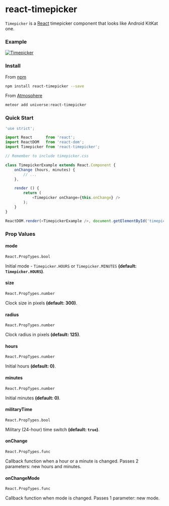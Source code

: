 # react-timepicker
`Timepicker` is a [React](https://facebook.github.io/react/) timepicker component that looks like Android KitKat one.

### Example
[![Timepicker](https://raw.githubusercontent.com/radekmie/react-timepicker/master/timepicker.png)](https://jsfiddle.net/radekm/o7syg3q9/embedded/result/)

### Install
From [npm](https://www.npmjs.com/package/react-timepicker)

```sh
npm install react-timepicker --save
```

From [Atmosphere](https://atmospherejs.com/universe/react-timepicker)

```sh
meteor add universe:react-timepicker
```

### Quick Start
```javascript
'use strict';

import React      from 'react';
import ReactDOM   from 'react-dom';
import Timepicker from 'react-timepicker';

// Remember to include timepicker.css

class TimepickerExample extends React.Component {
    onChange (hours, minutes) {
        // ...
    },

    render () {
        return (
            <Timepicker onChange={this.onChange} />
        );
    }
}

ReactDOM.render(<TimepickerExample />, document.getElementById('timepicker-example'));
```

### Prop Values
#### mode
`React.PropTypes.bool`

Initial mode - `Timepicker.HOURS` or `Timepicker.MINUTES` **(default: `Timepicker.HOURS`)**.

#### size
`React.PropTypes.number`

Clock size in pixels **(default: 300)**.

#### radius
`React.PropTypes.number`

Clock radius in pixels **(default: 125)**.

#### hours
`React.PropTypes.number`

Initial hours **(default: 0)**.

#### minutes
`React.PropTypes.number`

Initial minutes **(default: 0)**.

#### militaryTime
`React.PropTypes.bool`

Military (24-hour) time switch **(default: `true`)**.

#### onChange
`React.PropTypes.func`

Callback function when a hour or a minute is changed. Passes 2 parameters: new hours and minutes.

#### onChangeMode
`React.PropTypes.func`

Callback function when mode is changed. Passes 1 parameter: new mode.

